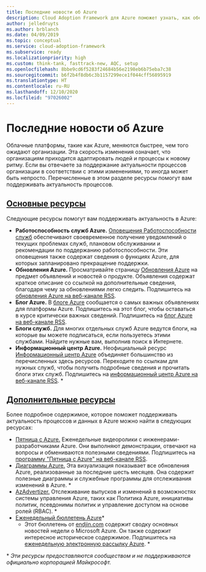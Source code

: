 ```yaml
---
title: Последние новости об Azure
description: Cloud Adoption Framework для Azure поможет узнать, как обеспечить актуальность и управлять изменениями в темпе развития современных облачных технологий.
author: jelledruyts
ms.author: brblanch
ms.date: 04/09/2019
ms.topic: conceptual
ms.service: cloud-adoption-framework
ms.subservice: ready
ms.localizationpriority: high
ms.custom: think-tank, fasttrack-new, AQC, setup
ms.openlocfilehash: 8bbe9cd6f5283f24684b56e2198eb6b75eba7c38
ms.sourcegitcommit: b6f2b4f8db6c3b1157299ece1f044cff56895919
ms.translationtype: HT
ms.contentlocale: ru-RU
ms.lasthandoff: 12/10/2020
ms.locfileid: "97026002"
---
```

<!-- docutune:casing AzAdvertizer "Azure Info Hub" "Azure Charts" "Azure Weekly" -->
<!-- cSpell:ignore endjin AzAdvertizer -->

# <a name="stay-current-with-azure"></a>Последние новости об Azure

Облачные платформы, такие как Azure, меняются быстрее, чем того ожидают организации. Эта скорость изменения означает, что организациям приходится адаптировать людей и процессы к новому ритму. Если вы отвечаете за поддержание актуальности процессов организации в соответствии с этими изменениями, то иногда может быть непросто. Перечисленные в этом разделе ресурсы помогут вам поддерживать актуальность процессов.

## <a name="top-resources"></a>[Основные ресурсы](#tab/TopResources)

Следующие ресурсы помогут вам поддерживать актуальность в Azure:

- **Работоспособность служб Azure.** [Оповещения Работоспособности служб](/azure/service-health/service-health-overview) обеспечивают своевременное получение уведомлений о текущих проблемах служб, плановом обслуживании и рекомендации по поддержанию работоспособности. Эти оповещения также содержат сведения о функциях Azure, для которых запланировано прекращение поддержки.
- **Обновления Azure.** Просматривайте страницу [Обновления Azure](https://azure.microsoft.com/updates) на предмет объявлений и новостей о продукте. Объявления содержат краткое описание со ссылкой на дополнительные сведения, благодаря чему за обновлениями легко следить. Подпишитесь на [обновления Azure на веб-канале RSS](https://azurecomcdn.azureedge.net/updates/feed).
- **Блог Azure.** В [блоге Azure](https://azure.microsoft.com/blog) сообщается о самых важных объявлениях для платформы Azure. Подпишитесь на этот блог, чтобы оставаться в курсе критически важных сведений. Подпишитесь на [блог Azure на веб-канале RSS](https://azurecomcdn.azureedge.net/blog/feed).
- **Блоги служб.** Для многих отдельных служб Azure ведутся блоги, на которые вы можете подписаться, если пользуетесь этими службами. Найдите нужные вам, выполнив поиск в Интернете.
- **Информационный центр Azure.** Неофициальный ресурс [Информационный центр Azure](https://azureinfohub.azurewebsites.net) объединяет большинство из перечисленных здесь ресурсов. Переходите по ссылкам для нужных служб, чтобы получить подробные сведения и прочитать блоги этих служб. Подпишитесь на [информационный центр Azure на веб-канале RSS](https://azureinfohub.azurewebsites.net/Feed?serviceTitle=Azure). \*

## <a name="additional-resources"></a>[Дополнительные ресурсы](#tab/AdditionalResources)

Более подробное содержимое, которое поможет поддерживать актуальность процессов и данных в Azure можно найти в следующих ресурсах:

- [Пятница с Azure.](https://channel9.msdn.com/shows/Azure-Friday) Еженедельные видеоролики с инженерами-разработчиками Azure. Они выполняют демонстрации, отвечают на вопросы и обмениваются полезными сведениями. Подпишитесь на [программу "Пятница с Azure" на веб-канале RSS](https://channel9.msdn.com/Shows/Azure-Friday/feed).
- [Диаграммы Azure.](https://azurecharts.com) Эта визуализация показывает все обновления Azure, реализованные за последние шесть месяцев. Она содержит полезные диаграммы и служебные программы для отслеживания изменений в Azure. \*
- [AzAdvertizer.](https://www.azadvertizer.net) Отслеживание выпусков и изменений в возможностях системы управления Azure, таких как Политика Azure, инициативы политик, псевдонимы политик и управление доступом на основе ролей (RBAC). \*
- [Еженедельный бюллетень Azure](https://azureweekly.info)*
  - Этот бюллетень от [endjin.com](https://endjin.com) содержит сводку основных новостей недели о Microsoft Azure. Он также содержит интересное историческое содержимое. Подпишитесь на [еженедельную электронную рассылку Azure](https://azureweekly.info). \*

\* _Эти ресурсы предоставляются сообществом и не поддерживаются официально корпорацией Майкрософт._
